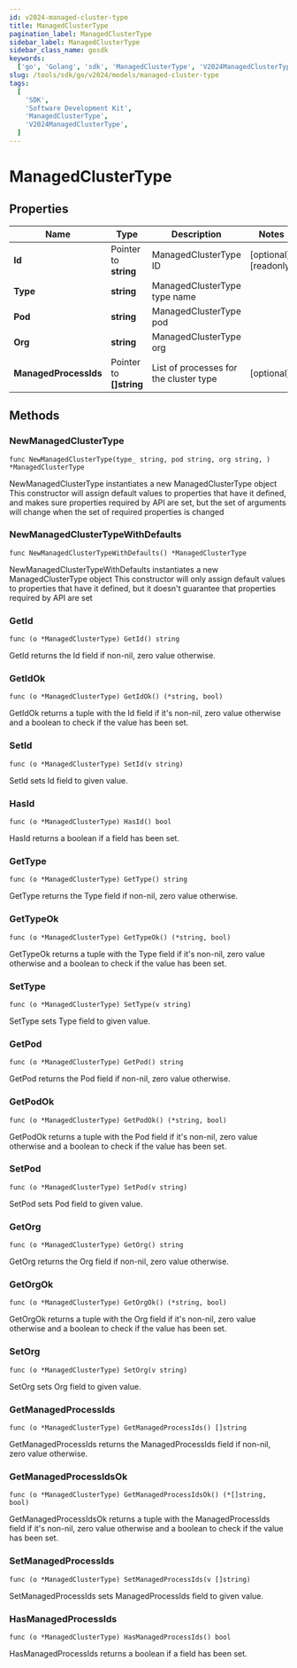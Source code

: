 ```yaml
---
id: v2024-managed-cluster-type
title: ManagedClusterType
pagination_label: ManagedClusterType
sidebar_label: ManagedClusterType
sidebar_class_name: gosdk
keywords:
  ['go', 'Golang', 'sdk', 'ManagedClusterType', 'V2024ManagedClusterType']
slug: /tools/sdk/go/v2024/models/managed-cluster-type
tags:
  [
    'SDK',
    'Software Development Kit',
    'ManagedClusterType',
    'V2024ManagedClusterType',
  ]
---
```


# ManagedClusterType

## Properties

| Name | Type | Description | Notes |
| --- | --- | --- | --- |
| **Id** | Pointer to **string** | ManagedClusterType ID | [optional] [readonly] |
| **Type** | **string** | ManagedClusterType type name |
| **Pod** | **string** | ManagedClusterType pod |
| **Org** | **string** | ManagedClusterType org |
| **ManagedProcessIds** | Pointer to **[]string** | List of processes for the cluster type | [optional] |

## Methods

### NewManagedClusterType

`func NewManagedClusterType(type_ string, pod string, org string, ) *ManagedClusterType`

NewManagedClusterType instantiates a new ManagedClusterType object This constructor will assign default values to properties that have it defined, and makes sure properties required by API are set, but the set of arguments will change when the set of required properties is changed

### NewManagedClusterTypeWithDefaults

`func NewManagedClusterTypeWithDefaults() *ManagedClusterType`

NewManagedClusterTypeWithDefaults instantiates a new ManagedClusterType object This constructor will only assign default values to properties that have it defined, but it doesn't guarantee that properties required by API are set

### GetId

`func (o *ManagedClusterType) GetId() string`

GetId returns the Id field if non-nil, zero value otherwise.

### GetIdOk

`func (o *ManagedClusterType) GetIdOk() (*string, bool)`

GetIdOk returns a tuple with the Id field if it's non-nil, zero value otherwise and a boolean to check if the value has been set.

### SetId

`func (o *ManagedClusterType) SetId(v string)`

SetId sets Id field to given value.

### HasId

`func (o *ManagedClusterType) HasId() bool`

HasId returns a boolean if a field has been set.

### GetType

`func (o *ManagedClusterType) GetType() string`

GetType returns the Type field if non-nil, zero value otherwise.

### GetTypeOk

`func (o *ManagedClusterType) GetTypeOk() (*string, bool)`

GetTypeOk returns a tuple with the Type field if it's non-nil, zero value otherwise and a boolean to check if the value has been set.

### SetType

`func (o *ManagedClusterType) SetType(v string)`

SetType sets Type field to given value.

### GetPod

`func (o *ManagedClusterType) GetPod() string`

GetPod returns the Pod field if non-nil, zero value otherwise.

### GetPodOk

`func (o *ManagedClusterType) GetPodOk() (*string, bool)`

GetPodOk returns a tuple with the Pod field if it's non-nil, zero value otherwise and a boolean to check if the value has been set.

### SetPod

`func (o *ManagedClusterType) SetPod(v string)`

SetPod sets Pod field to given value.

### GetOrg

`func (o *ManagedClusterType) GetOrg() string`

GetOrg returns the Org field if non-nil, zero value otherwise.

### GetOrgOk

`func (o *ManagedClusterType) GetOrgOk() (*string, bool)`

GetOrgOk returns a tuple with the Org field if it's non-nil, zero value otherwise and a boolean to check if the value has been set.

### SetOrg

`func (o *ManagedClusterType) SetOrg(v string)`

SetOrg sets Org field to given value.

### GetManagedProcessIds

`func (o *ManagedClusterType) GetManagedProcessIds() []string`

GetManagedProcessIds returns the ManagedProcessIds field if non-nil, zero value otherwise.

### GetManagedProcessIdsOk

`func (o *ManagedClusterType) GetManagedProcessIdsOk() (*[]string, bool)`

GetManagedProcessIdsOk returns a tuple with the ManagedProcessIds field if it's non-nil, zero value otherwise and a boolean to check if the value has been set.

### SetManagedProcessIds

`func (o *ManagedClusterType) SetManagedProcessIds(v []string)`

SetManagedProcessIds sets ManagedProcessIds field to given value.

### HasManagedProcessIds

`func (o *ManagedClusterType) HasManagedProcessIds() bool`

HasManagedProcessIds returns a boolean if a field has been set.
